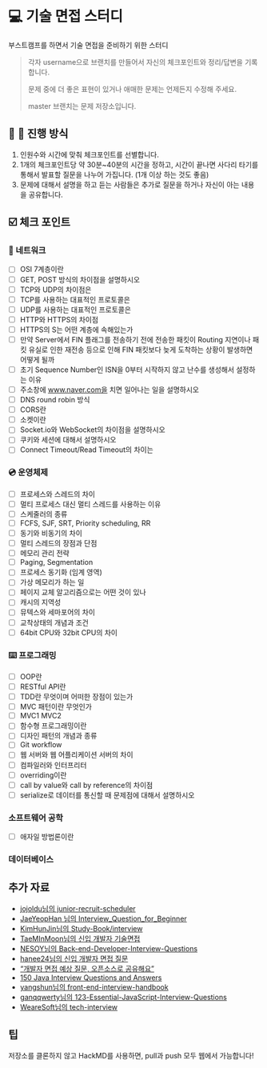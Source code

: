 # 💻 기술 면접 스터디
부스트캠프를 하면서 기술 면접을 준비하기 위한 스터디

> 각자 username으로 브랜치를 만들어서 자신의 체크포인트와 정리/답변을 기록합니다.
> 
> 문제 중에 더 좋은 표현이 있거나 애매한 문제는 언제든지 수정해 주세요.
> 
> master 브랜치는 문제 저장소입니다.

## 👥 💬 진행 방식
1. 인원수와 시간에 맞춰 체크포인트를 선별합니다.
2. 1개의 체크포인트당 약 30분~40분의 시간을 정하고, 시간이 끝나면 사다리 타기를 통해서 발표할 질문을 나누어 가집니다. (1개 이상 하는 것도 좋음)
3. 문제에 대해서 설명을 하고 듣는 사람들은 추가로 질문을 하거나 자신이 아는 내용을 공유합니다.

## ☑️ 체크 포인트
### 📶 네트워크
- [ ] OSI 7계층이란
- [ ] GET, POST 방식의 차이점을 설명하시오
- [ ] TCP와 UDP의 차이점은
- [ ] TCP를 사용하는 대표적인 프로토콜은
- [ ] UDP를 사용하는 대표적인 프로토콜은
- [ ] HTTP와 HTTPS의 차이점
- [ ] HTTPS의 S는 어떤 계층에 속해있는가
- [ ] 만약 Server에서 FIN 플래그를 전송하기 전에 전송한 패킷이 Routing 지연이나 패킷 유실로 인한 재전송 등으로 인해 FIN 패킷보다 늦게 도착하는 상황이 발생하면 어떻게 될까
- [ ] 초기 Sequence Number인 ISN을 0부터 시작하지 않고 난수를 생성해서 설정하는 이유
- [ ] 주소창에 www.naver.com을 치면 일어나는 일을 설명하시오
- [ ] DNS round robin 방식
- [ ] CORS란
- [ ] 소켓이란
- [ ] Socket.io와 WebSocket의 차이점을 설명하시오
- [ ] 쿠키와 세션에 대해서 설명하시오
- [ ] Connect Timeout/Read Timeout의 차이는

### 💿 운영체제
- [ ] 프로세스와 스레드의 차이
- [ ] 멀티 프로세스 대신 멀티 스레드를 사용하는 이유
- [ ] 스케줄러의 종류
- [ ] FCFS, SJF, SRT, Priority scheduling, RR
- [ ] 동기와 비동기의 차이
- [ ] 멀티 스레드의 장점과 단점
- [ ] 메모리 관리 전략
- [ ] Paging, Segmentation
- [ ] 프로세스 동기화 (임계 영역)
- [ ] 가상 메모리가 하는 일
- [ ] 페이지 교체 알고리즘으로는 어떤 것이 있나
- [ ] 캐시의 지역성
- [ ] 뮤텍스와 세마포어의 차이
- [ ] 교착상태의 개념과 조건
- [ ] 64bit CPU와 32bit CPU의 차이
 
### ⌨️ 프로그래밍
- [ ] OOP란
- [ ] RESTful API란
- [ ] TDD란 무엇이며 어떠한 장점이 있는가
- [ ] MVC 패턴이란 무엇인가
- [ ] MVC1 MVC2
- [ ] 함수형 프로그래밍이란
- [ ] 디자인 패턴의 개념과 종류
- [ ] Git workflow
- [ ] 웹 서버와 웹 어플리케이션 서버의 차이
- [ ] 컴파일러와 인터프리터
- [ ] overriding이란
- [ ] call by value와 call by reference의 차이점
- [ ] serialize로 데이터를 통신할 때 문제점에 대해서 설명하시오

### 소프트웨어 공학
- [ ] 애자일 방법론이란


### 데이터베이스


## 추가 자료
* [jojoldu님의 junior-recruit-scheduler](https://github.com/jojoldu/junior-recruit-scheduler/blob/master/README.md)
* [JaeYeopHan 님의 Interview_Question_for_Beginner](https://github.com/JaeYeopHan/Interview_Question_for_Beginner)
* [KimHunJin님의 Study-Book/interview](https://github.com/KimHunJin/Study-Book/tree/master/interview)
* [TaeMInMoon님의 신입 개발자 기술면접](https://trello.com/b/BWtpfywH/%EC%8B%A0%EC%9E%85-%EA%B0%9C%EB%B0%9C%EC%9E%90-%EA%B8%B0%EC%88%A0%EB%A9%B4%EC%A0%91)
* [NESOY님의 Back-end-Developer-Interview-Questions](https://github.com/NESOY/Back-end-Developer-Interview-Questions)
* [hanee24님의 신입 개발자 면접 질문](https://hanee24.github.io/2018/05/13/interview-questions/)
* [“개발자 면접 예상 질문, 오픈소스로 공유해요”](http://www.bloter.net/archives/246472)
* [150 Java Interview Questions and Answers](https://www.javacodegeeks.com/2014/04/java-interview-questions-and-answers.html#2)
* [yangshun님의 front-end-interview-handbook](https://github.com/yangshun/front-end-interview-handbook/blob/master/Translations/Korean/questions/javascript-questions.md)
* [ganqqwerty님의 123-Essential-JavaScript-Interview-Questions](https://github.com/ganqqwerty/123-Essential-JavaScript-Interview-Questions)
* [WeareSoft님의 tech-interview](https://github.com/WeareSoft/tech-interview)

## 팁
저장소를 클론하지 않고 HackMD를 사용하면, pull과 push 모두 웹에서 가능합니다!
